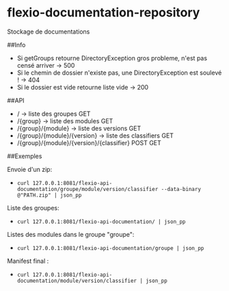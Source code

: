 # flexio-documentation-repository

Stockage de documentations

##Info
- Si getGroups retourne DirectoryException gros probleme, n'est pas censé arriver -> 500
- Si le chemin de dossier n'existe pas, une DirectoryException est soulevé ! -> 404
- Si le dossier est vide retourne liste vide -> 200

##API
- / -> liste des groupes GET
- /{group} -> liste des modules GET
- /{group}/{module} -> liste des versions GET
- /{group}/{module}/{version} -> liste des classifiers GET
- /{group}/{module}/{version}/{classifier} POST GET

##Exemples

Envoie d'un zip:
- ```curl 127.0.0.1:8081/flexio-api-documentation/groupe/module/version/classifier --data-binary @"PATH.zip" | json_pp```

Liste des groupes:
- ```curl 127.0.0.1:8081/flexio-api-documentation/ | json_pp```

Listes des modules dans le groupe "groupe":
- ```curl 127.0.0.1:8081/flexio-api-documentation/groupe | json_pp```

Manifest final :
- ```curl 127.0.0.1:8081/flexio-api-documentation/module/version/classifier | json_pp```